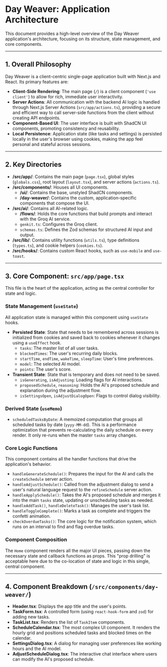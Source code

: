 # Day Weaver: Application Architecture

This document provides a high-level overview of the Day Weaver application's architecture, focusing on its structure, state management, and core components.

---

## 1. Overall Philosophy

Day Weaver is a client-centric single-page application built with Next.js and React. Its primary features are:

-   **Client-Side Rendering**: The main page (`/`) is a client component (`'use client'`) to allow for rich, immediate user interactivity.
-   **Server Actions**: All communication with the backend AI logic is handled through Next.js Server Actions (`src/app/actions.ts`), providing a secure and efficient way to call server-side functions from the client without creating API endpoints.
-   **Component-Based UI**: The user interface is built with ShadCN UI components, promoting consistency and reusability.
-   **Local Persistence**: Application state (like tasks and settings) is persisted locally in the user's browser using cookies, making the app feel personal and stateful across sessions.

---

## 2. Key Directories

-   **/src/app/**: Contains the main page (`page.tsx`), global styles (`globals.css`), root layout (`layout.tsx`), and server actions (`actions.ts`).
-   **/src/components/**: Houses all UI components.
    -   **/ui/**: Contains the base, unstyled ShadCN components.
    -   **/day-weaver/**: Contains the custom, application-specific components that compose the UI.
-   **/src/ai/**: Contains all AI-related logic.
    -   **/flows/**: Holds the core functions that build prompts and interact with the Groq AI service.
    -   `genkit.ts`: Configures the Groq client.
    -   `schemas.ts`: Defines the Zod schemas for structured AI input and output.
-   **/src/lib/**: Contains utility functions (`utils.ts`), type definitions (`types.ts`), and cookie helpers (`cookies.ts`).
-   **/src/hooks/**: Contains custom React hooks, such as `use-mobile` and `use-toast`.

---

## 3. Core Component: `src/app/page.tsx`

This file is the heart of the application, acting as the central controller for state and logic.

### State Management (`useState`)

All application state is managed within this component using `useState` hooks.

-   **Persisted State**: State that needs to be remembered across sessions is initialized from cookies and saved back to cookies whenever it changes using a `useEffect` hook.
    -   `tasks`: The master list of all user tasks.
    -   `blockedTimes`: The user's recurring daily blocks.
    -   `startTime`, `endTime`, `wakeTime`, `sleepTime`: User's time preferences.
    -   `model`: The selected AI model.
    -   `points`: The user's score.
-   **Transient State**: State that is temporary and does not need to be saved.
    -   `isGenerating`, `isAdjusting`: Loading flags for AI interactions.
    -   `proposedSchedule`, `reasoning`: Holds the AI's proposed schedule and explanation during the adjustment flow.
    -   `isSettingsOpen`, `isAdjustDialogOpen`: Flags to control dialog visibility.

### Derived State (`useMemo`)

-   `scheduledTasksByDate`: A memoized computation that groups all scheduled tasks by date (`yyyy-MM-dd`). This is a performance optimization that prevents re-calculating the daily schedule on every render. It only re-runs when the master `tasks` array changes.

### Core Logic Functions

This component contains all the handler functions that drive the application's behavior.

-   `handleGenerateSchedule()`: Prepares the input for the AI and calls the `createSchedule` server action.
-   `handleAdjustSchedule()`: Called from the adjustment dialog to send a user's natural language request to the `refineSchedule` server action.
-   `handleApplySchedule()`: Takes the AI's proposed schedule and merges it into the main `tasks` state, updating or unscheduling tasks as needed.
-   `handleAddTask()`, `handleDeleteTask()`: Manages the user's task list.
-   `handleToggleComplete()`: Marks a task as complete and triggers the confetti animation.
-   `checkOverdueTasks()`: The core logic for the notification system, which runs on an interval to find and flag overdue tasks.

### Component Composition

The `Home` component renders all the major UI pieces, passing down the necessary state and callback functions as props. This "prop drilling" is acceptable here due to the co-location of state and logic in this single, central component.

---

## 4. Component Breakdown (`/src/components/day-weaver/`)

-   **Header.tsx**: Displays the app title and the user's points.
-   **TaskForm.tsx**: A controlled form (using `react-hook-form` and `zod`) for adding new tasks.
-   **TaskList.tsx**: Renders the list of `TaskItem` components.
-   **ScheduleCalendar.tsx**: The most complex UI component. It renders the hourly grid and positions scheduled tasks and blocked times on the calendar.
-   **SettingsDialog.tsx**: A dialog for managing user preferences like working hours and the AI model.
-   **AdjustScheduleDialog.tsx**: The interactive chat interface where users can modify the AI's proposed schedule.
